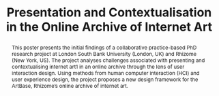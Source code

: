 ---
abstract: This poster presents the initial findings of a collaborative practice-based
  PhD research project at London South Bank University (London, UK) and Rhizome (New
  York, US). The project analyses challenges associated with presenting and contextualising
  internet art1 in an online archive through the lens of user interaction design.
  Using methods from human computer interaction (HCI) and user experience design,
  the project proposes a new design framework for the ArtBase, Rhizome’s online archive
  of internet art.
creators:
- Rossenova, Lozana
date: null
document_url: https://services.phaidra.univie.ac.at/api/object/o:931139/download
grand_parent: iPRES
institutions: []
keywords:
- kyoto
- poster
landing_page_url: https://phaidra.univie.ac.at/o:931139
language: eng
layout: publication
license: CC BY-SA 4.0 International
notes_url: null
parent: iPRES 2017
publication_type: poster
size: 113633
slides_url: null
source_name: iPRES
stream_url: null
title: Presentation and Contextualisation in the Online Archive of Internet Art
year: 2017
---